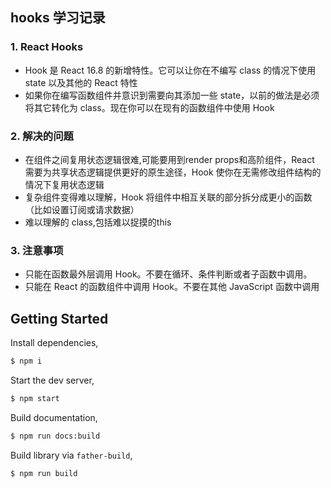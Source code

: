 ## hooks 学习记录

### 1. React Hooks
- Hook 是 React 16.8 的新增特性。它可以让你在不编写 class 的情况下使用 state 以及其他的 React 特性
- 如果你在编写函数组件并意识到需要向其添加一些 state，以前的做法是必须将其它转化为 
   class。现在你可以在现有的函数组件中使用 Hook
### 2. 解决的问题
- 在组件之间复用状态逻辑很难,可能要用到render props和高阶组件，React 需要为共享状态逻辑提供更好的原生途径，Hook 使你在无需修改组件结构的情况下复用状态逻辑
- 复杂组件变得难以理解，Hook 将组件中相互关联的部分拆分成更小的函数（比如设置订阅或请求数据）
- 难以理解的 class,包括难以捉摸的this
### 3. 注意事项
- 只能在函数最外层调用 Hook。不要在循环、条件判断或者子函数中调用。
- 只能在 React 的函数组件中调用 Hook。不要在其他 JavaScript 函数中调用


## Getting Started

Install dependencies,

```bash
$ npm i
```

Start the dev server,

```bash
$ npm start
```

Build documentation,

```bash
$ npm run docs:build
```

Build library via `father-build`,

```bash
$ npm run build
```
